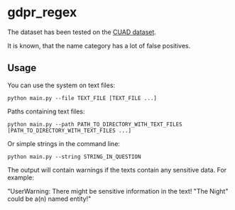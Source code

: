 # gdpr_regex

The dataset has been tested on the [CUAD dataset](https://www.atticusprojectai.org/cuad).

It is known, that the name category has a lot of false positives.

## Usage

You can use the system on text files:

```
python main.py --file TEXT_FILE [TEXT_FILE ...]
```

Paths containing text files:

```
python main.py --path PATH_TO_DIRECTORY_WITH_TEXT_FILES [PATH_TO_DIRECTORY_WITH_TEXT_FILES ...]
```

Or simple strings in the command line:

```
python main.py --string STRING_IN_QUESTION
```

The output will contain warnings if the texts contain any sensitive data. For example:

"UserWarning: There might be sensitive information in the text! "The Night" could be a(n) named entity!"

